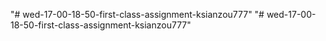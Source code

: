 "# wed-17-00-18-50-first-class-assignment-ksianzou777" 
"# wed-17-00-18-50-first-class-assignment-ksianzou777" 
